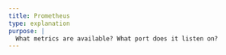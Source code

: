 ```yaml
---
title: Prometheus
type: explanation
purpose: |
  What metrics are available? What port does it listen on?
---
```

